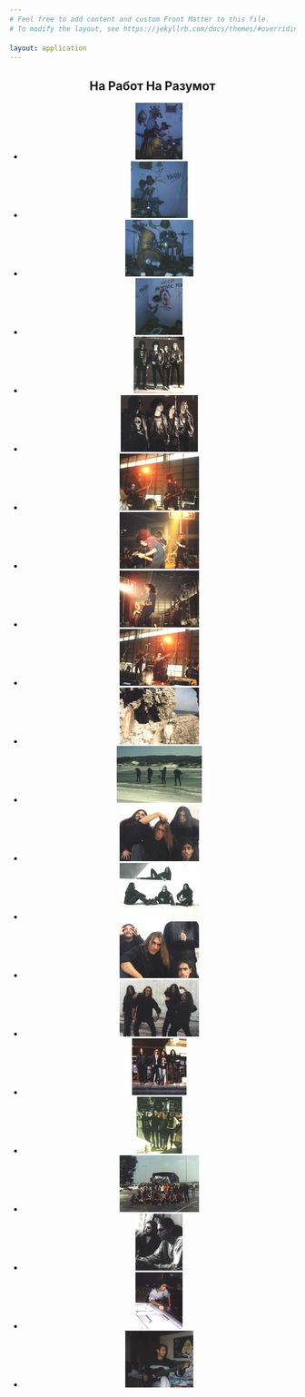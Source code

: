 ```yaml
---
# Feel free to add content and custom Front Matter to this file.
# To modify the layout, see https://jekyllrb.com/docs/themes/#overriding-theme-defaults

layout: application
---
```


<article class='gallery'>
  <header>
    <h2 class='title'>На Работ На Разумот</h2>
    <ul>
      <li>
        <a href="/uploads/gallery/na_rabot_na_razumot/nn_01.jpg" class="lightbox" rel="lightbox"><img alt="Medium_nn_01" src="/uploads/gallery/na_rabot_na_razumot/medium_nn_01.jpg" /></a>
      </li>
      <li>
        <a href="/uploads/gallery/na_rabot_na_razumot/nn_02.jpg" class="lightbox" rel="lightbox"><img alt="Medium_nn_02" src="/uploads/gallery/na_rabot_na_razumot/medium_nn_02.jpg" /></a>
      </li>
      <li>
        <a href="/uploads/gallery/na_rabot_na_razumot/nn_03.jpg" class="lightbox" rel="lightbox"><img alt="Medium_nn_03" src="/uploads/gallery/na_rabot_na_razumot/medium_nn_03.jpg" /></a>
      </li>
      <li>
        <a href="/uploads/gallery/na_rabot_na_razumot/nn_04.jpg" class="lightbox" rel="lightbox"><img alt="Medium_nn_04" src="/uploads/gallery/na_rabot_na_razumot/medium_nn_04.jpg" /></a>
      </li>
      <li>
        <a href="/uploads/gallery/na_rabot_na_razumot/nn_05.jpg" class="lightbox" rel="lightbox"><img alt="Medium_nn_05" src="/uploads/gallery/na_rabot_na_razumot/medium_nn_05.jpg" /></a>
      </li>
      <li>
        <a href="/uploads/gallery/na_rabot_na_razumot/nn_06.jpg" class="lightbox" rel="lightbox"><img alt="Medium_nn_06" src="/uploads/gallery/na_rabot_na_razumot/medium_nn_06.jpg" /></a>
      </li>
      <li>
        <a href="/uploads/gallery/na_rabot_na_razumot/nn_07.jpg" class="lightbox" rel="lightbox"><img alt="Medium_nn_07" src="/uploads/gallery/na_rabot_na_razumot/medium_nn_07.jpg" /></a>
      </li>
      <li>
        <a href="/uploads/gallery/na_rabot_na_razumot/nn_08.jpg" class="lightbox" rel="lightbox"><img alt="Medium_nn_08" src="/uploads/gallery/na_rabot_na_razumot/medium_nn_08.jpg" /></a>
      </li>
      <li>
        <a href="/uploads/gallery/na_rabot_na_razumot/nn_09.jpg" class="lightbox" rel="lightbox"><img alt="Medium_nn_09" src="/uploads/gallery/na_rabot_na_razumot/medium_nn_09.jpg" /></a>
      </li>
      <li>
        <a href="/uploads/gallery/na_rabot_na_razumot/nn_10.jpg" class="lightbox" rel="lightbox"><img alt="Medium_nn_10" src="/uploads/gallery/na_rabot_na_razumot/medium_nn_10.jpg" /></a>
      </li>
      <li>
        <a href="/uploads/gallery/na_rabot_na_razumot/nn_11.jpg" class="lightbox" rel="lightbox"><img alt="Medium_nn_11" src="/uploads/gallery/na_rabot_na_razumot/medium_nn_11.jpg" /></a>
      </li>
      <li>
        <a href="/uploads/gallery/na_rabot_na_razumot/nn_12.jpg" class="lightbox" rel="lightbox"><img alt="Medium_nn_12" src="/uploads/gallery/na_rabot_na_razumot/medium_nn_12.jpg" /></a>
      </li>
      <li>
        <a href="/uploads/gallery/na_rabot_na_razumot/nn_13.jpg" class="lightbox" rel="lightbox"><img alt="Medium_nn_13" src="/uploads/gallery/na_rabot_na_razumot/medium_nn_13.jpg" /></a>
      </li>
      <li>
        <a href="/uploads/gallery/na_rabot_na_razumot/nn_14.jpg" class="lightbox" rel="lightbox"><img alt="Medium_nn_14" src="/uploads/gallery/na_rabot_na_razumot/medium_nn_14.jpg" /></a>
      </li>
      <li>
        <a href="/uploads/gallery/na_rabot_na_razumot/nn_15.jpg" class="lightbox" rel="lightbox"><img alt="Medium_nn_15" src="/uploads/gallery/na_rabot_na_razumot/medium_nn_15.jpg" /></a>
      </li>
      <li>
        <a href="/uploads/gallery/na_rabot_na_razumot/nn_16.jpg" class="lightbox" rel="lightbox"><img alt="Medium_nn_16" src="/uploads/gallery/na_rabot_na_razumot/medium_nn_16.jpg" /></a>
      </li>
      <li>
        <a href="/uploads/gallery/na_rabot_na_razumot/nn_17.jpg" class="lightbox" rel="lightbox"><img alt="Medium_nn_17" src="/uploads/gallery/na_rabot_na_razumot/medium_nn_17.jpg" /></a>
      </li>
      <li>
        <a href="/uploads/gallery/na_rabot_na_razumot/nn_18.jpg" class="lightbox" rel="lightbox"><img alt="Medium_nn_18" src="/uploads/gallery/na_rabot_na_razumot/medium_nn_18.jpg" /></a>
      </li>
      <li>
        <a href="/uploads/gallery/na_rabot_na_razumot/nn_19.jpg" class="lightbox" rel="lightbox"><img alt="Medium_nn_19" src="/uploads/gallery/na_rabot_na_razumot/medium_nn_19.jpg" /></a>
      </li>
      <li>
        <a href="/uploads/gallery/na_rabot_na_razumot/nn_20.jpg" class="lightbox" rel="lightbox"><img alt="Medium_nn_20" src="/uploads/gallery/na_rabot_na_razumot/medium_nn_20.jpg" /></a>
      </li>
      <li>
        <a href="/uploads/gallery/na_rabot_na_razumot/nn_21.jpg" class="lightbox" rel="lightbox"><img alt="Medium_nn_21" src="/uploads/gallery/na_rabot_na_razumot/medium_nn_21.jpg" /></a>
      </li>
      <li>
        <a href="/uploads/gallery/na_rabot_na_razumot/nn_22.jpg" class="lightbox" rel="lightbox"><img alt="Medium_nn_22" src="/uploads/gallery/na_rabot_na_razumot/medium_nn_22.jpg" /></a>
      </li>
    </ul>
  </header>
</article>
